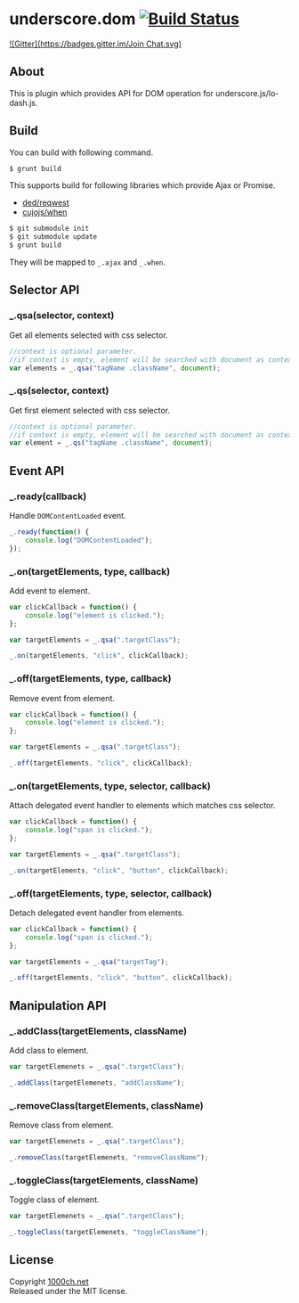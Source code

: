 # underscore.dom [![Build Status](https://travis-ci.org/1000ch/underscore.dom.svg?branch=master)](https://travis-ci.org/1000ch/underscore.dom)

[![Gitter](https://badges.gitter.im/Join Chat.svg)](https://gitter.im/isoden/underscore.dom?utm_source=badge&utm_medium=badge&utm_campaign=pr-badge&utm_content=badge)

## About

This is plugin which provides API for DOM operation for underscore.js/lo-dash.js.

## Build

You can build with following command.

```sh
$ grunt build
```

This supports build for following libraries which provide Ajax or Promise.

+ [ded/reqwest](https://github.com/ded/reqwest)
+ [cujojs/when](https://github.com/cujojs/when)

```sh
$ git submodule init
$ git submodule update
$ grunt build
```

They will be mapped to `_.ajax` and `_.when`.

## Selector API

### _.qsa(selector, context)

Get all elements selected with css selector.

```js
//context is optional parameter.
//if context is empty, element will be searched with document as context
var elements = _.qsa("tagName .className", document);
```

### _.qs(selector, context)

Get first element selected with css selector.

```js
//context is optional parameter.
//if context is empty, element will be searched with document as context
var element = _.qs("tagName .className", document);
```

## Event API

### _.ready(callback)

Handle `DOMContentLoaded` event.

```js
_.ready(function() {
    console.log("DOMContentLoaded");
});
```

### _.on(targetElements, type, callback)

Add event to element.

```js
var clickCallback = function() {
    console.log("element is clicked.");
};

var targetElements = _.qsa(".targetClass");

_.on(targetElements, "click", clickCallback);
```

### _.off(targetElements, type, callback)

Remove event from element. 

```js
var clickCallback = function() {
    console.log("element is clicked.");
};

var targetElements = _.qsa(".targetClass");

_.off(targetElements, "click", clickCallback);
```

### _.on(targetElements, type, selector, callback)

Attach delegated event handler to elements which matches css selector.

```js
var clickCallback = function() {
    console.log("span is clicked.");
};

var targetElements = _.qsa(".targetClass");

_.on(targetElements, "click", "button", clickCallback);
```

### _.off(targetElements, type, selector, callback)

Detach delegated event handler from elements.

```js
var clickCallback = function() {
    console.log("span is clicked.");
};

var targetElements = _.qsa("targetTag");

_.off(targetElements, "click", "button", clickCallback);
```

## Manipulation API

### _.addClass(targetElements, className)

Add class to element. 

```js
var targetElemenets = _.qsa(".targetClass");

_.addClass(targetElemenets, "addClassName");
```

### _.removeClass(targetElements, className)

Remove class from element. 

```js
var targetElemenets = _.qsa(".targetClass");

_.removeClass(targetElemenets, "removeClassName");
```

### _.toggleClass(targetElements, className)

Toggle class of element.

```js
var targetElemenets = _.qsa(".targetClass");

_.toggleClass(targetElemenets, "toggleClassName");
```

## License

Copyright [1000ch.net](http://1000ch.net/)  
Released under the MIT license.  
